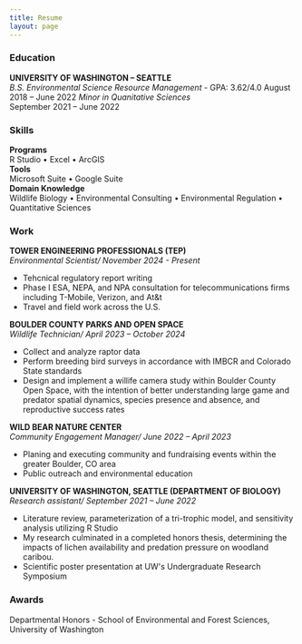 ```yaml
---
title: Resume
layout: page
---
```

### Education
**UNIVERSITY OF WASHINGTON – SEATTLE**  
*B.S. Environmental Science Resource Management* - GPA: 3.62/4.0
August 2018 – June 2022 
*Minor in Quanitative Sciences*   
September 2021 – June 2022  

### Skills
**Programs**  
R Studio • Excel • ArcGIS                             
**Tools**  
Microsoft Suite • Google Suite   
**Domain Knowledge**  
Wildlife Biology • Environmental Consulting • Environmental Regulation • Quantitative Sciences    

### Work 
**TOWER ENGINEERING PROFESSIONALS (TEP)**  
*Environmental Scientist/ November 2024 - Present*
- Tehcnical regulatory report writing
- Phase I ESA, NEPA, and NPA consultation for telecommunications firms including T-Mobile, Verizon, and At&t
- Travel and field work across the U.S. 

**BOULDER COUNTY PARKS AND OPEN SPACE**  
*Wildlife Technician/ April 2023 – October 2024*
- Collect and analyze raptor data
- Perform breeding bird surveys in accordance with IMBCR and Colorado State standards
- Design and implement a willife camera study within Boulder County Open Space, with the intention of better understanding large game and predator spatial dynamics, species presence and absence, and reproductive success rates

**WILD BEAR NATURE CENTER**  
*Community Engagement Manager/ June 2022 – April 2023*
- Planing and executing community and fundraising events within the greater Boulder, CO area
- Public outreach and environmental education

**UNIVERSITY OF WASHINGTON, SEATTLE (DEPARTMENT OF BIOLOGY)**  
*Research assistant/ September 2021 – June 2022*
- Literature review, parameterization of a tri-trophic model, and sensitivity analysis utilizing R Studio
- My research culminated in a completed honors thesis, determining the impacts of lichen availability and predation pressure on woodland caribou.
- Scientific poster presentation at UW's Undergraduate Research Symposium

### Awards
Departmental Honors - School of Environmental and Forest Sciences, University of Washington